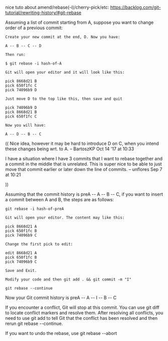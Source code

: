 nice tuto about amend/rebase(-i)/cherry-pick/etc:
    https://backlog.com/git-tutorial/rewriting-history/#git-rebase


Assuming a list of commit starting from A, suppose you want to change order of a previous commit:

    Create your new commit at the end, D. Now you have:

    A -- B -- C -- D

    Then run:

    $ git rebase -i hash-of-A

    Git will open your editor and it will look like this:

    pick 8668d21 B
    pick 650f1fc C
    pick 74096b9 D

    Just move D to the top like this, then save and quit

    pick 74096b9 D
    pick 8668d21 B
    pick 650f1fc C

    Now you will have:

    A -- D -- B -- C


((
Nice idea, however it may be hard to introduce D on C, when you intend these changes being wrt. to A. – BartoszKP Oct 14 '17 at 10:33

I have a situation where I have 3 commits that I want to rebase together and a commit in the middle that is unrelated. This is super nice to be able to just move that commit earlier or later down the line of commits. – unflores Sep 7 at 10:21

))

Assuming that the commit history is preA -- A -- B -- C, if you want to insert a commit between A and B, the steps are as follows:

    git rebase -i hash-of-preA

    Git will open your editor. The content may like this:

    pick 8668d21 A
    pick 650f1fc B
    pick 74096b9 C

    Change the first pick to edit:

    edit 8668d21 A
    pick 650f1fc B
    pick 74096b9 C

    Save and Exit.

    Modify your code and then git add . && git commit -m "I"

    git rebase --continue

Now your Git commit history is preA -- A -- I -- B -- C

If you encounter a conflict, Git will stop at this commit. You can use git diff to locate conflict markers and resolve them. After resolving all conflicts, you need to use git add <filename> to tell Git that the conflict has been resolved and then rerun git rebase --continue.

If you want to undo the rebase, use git rebase --abort
